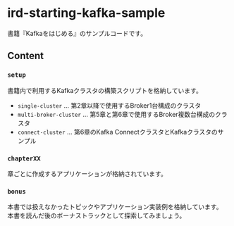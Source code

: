 # ird-starting-kafka-sample

書籍『Kafkaをはじめる』のサンプルコードです。

## Content

### `setup`

書籍内で利用するKafkaクラスタの構築スクリプトを格納しています。

- `single-cluster` ... 第2章以降で使用するBroker1台構成のクラスタ
- `multi-broker-cluster` ... 第5章と第6章で使用するBroker複数台構成のクラスタ
- `connect-cluster` ... 第6章のKafka ConnectクラスタとKafkaクラスタのサンプル

### `chapterXX`

章ごとに作成するアプリケーションが格納されています。

### `bonus`

本書では扱えなかったトピックやアプリケーション実装例を格納しています。
本書を読んだ後のボーナストラックとして探索してみましょう。

